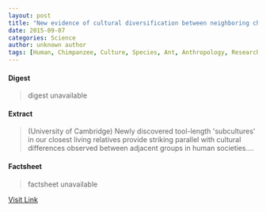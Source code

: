 ```yaml
---
layout: post
title: "New evidence of cultural diversification between neighboring chimpanzee communities"
date: 2015-09-07
categories: Science
author: unknown author
tags: [Human, Chimpanzee, Culture, Species, Ant, Anthropology, Research, Tool use by animals, Biology, Community, American Association for the Advancement of Science, Ecology, Science, Organisms]
---
```



#### Digest
>digest unavailable

#### Extract
>(University of Cambridge) Newly discovered tool-length 'subcultures' in our closest living relatives provide striking parallel with cultural differences observed between adjacent groups in human societies....

#### Factsheet
>factsheet unavailable

[Visit Link](http://www.eurekalert.org/pub_releases/2015-07/uoc-neo072115.php)


